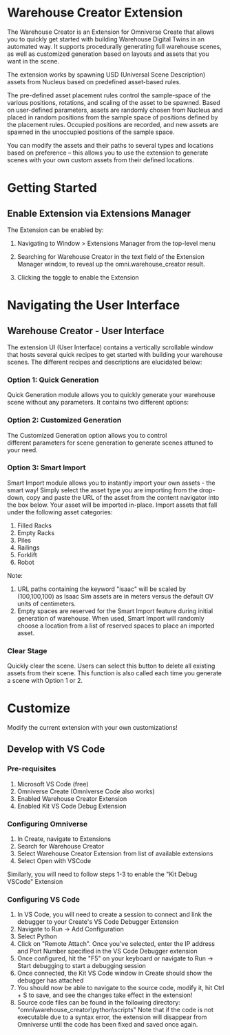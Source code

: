 # Warehouse Creator Extension
The Warehouse Creator is an Extension for Omniverse Create that allows you to quickly get started with building Warehouse Digital Twins in an automated way. It supports procedurally generating full warehouse scenes, as well as customized generation based on layouts and assets that you want in the scene.

The extension works by spawning USD (Universal Scene Description) assets from Nucleus based on predefined asset-based rules.

The pre-defined asset placement rules control the sample-space of the various positions, rotations, and scaling of the asset to be spawned. Based on user-defined parameters, assets are randomly chosen from Nucleus and placed in random positions from the sample space of positions defined by the placement rules. Occupied positions are recorded, and new assets are spawned in the unoccupied positions of the sample space.

You can modify the assets and their paths to several types and locations based on preference – this allows you to use the extension to generate scenes with your own custom assets from their defined locations.

# Getting Started

## Enable Extension via Extensions Manager
The Extension can be enabled by:

1. Navigating to Window > Extensions Manager from the top-level menu

2. Searching for Warehouse Creator in the text field of the Extension Manager window, to reveal up the omni.warehouse_creator result.

3. Clicking the toggle to enable the Extension

# Navigating the User Interface

## Warehouse Creator - User Interface

The extension UI (User Interface) contains a vertically scrollable window that hosts several quick recipes to get started with building your warehouse scenes. The different recipes and descriptions are elucidated below:

### Option 1: Quick Generation
Quick Generation module allows you to quickly generate your warehouse scene without any parameters. It contains two different options:

### Option 2: Customized Generation
The Customized Generation option allows you to control different parameters for scene generation to generate scenes attuned to your need.

### Option 3: Smart Import
Smart Import module allows you to instantly import your own assets - the smart way! Simply select the asset type you are importing from the drop-down, copy and paste the URL of the asset from the content navigator into the box below. Your asset will be imported in-place. Import assets that fall under the following asset categories:

1. Filled Racks
2. Empty Racks
3. Piles
4. Railings
5. Forklift
6. Robot

Note:
1. URL paths containing the keyword "isaac" will be scaled by (100,100,100) as Isaac Sim assets are in meters versus the default OV units of centimeters.
2. Empty spaces are reserved for the Smart Import feature during initial generation of warehouse. When used, Smart Import will randomly choose a location from a list of reserved spaces to place an imported asset.

### Clear Stage
Quickly clear the scene. Users can select this button to delete all existing assets from their scene. This function is also called each time you generate a scene with Option 1 or 2.

# Customize
Modify the current extension with your own customizations!

## Develop with VS Code
### Pre-requisites
1. Microsoft VS Code (free)
2. Omniverse Create (Omniverse Code also works)
3. Enabled Warehouse Creator Extension
4. Enabled Kit VS Code Debug Extension

### Configuring Omniverse
1. In Create, navigate to Extensions
2. Search for Warehouse Creator
3. Select Warehouse Creator Extension from list of available extensions
4. Select Open with VSCode

Similarly, you will need to follow steps 1-3 to enable the "Kit Debug VSCode" Extension

### Configuring VS Code
1. In VS Code, you will need to create a session to connect and link the debugger to your Create's VS Code Debugger Extension
2. Navigate to Run -> Add Configuration
3. Select Python
4. Click on "Remote Attach". Once you've selected, enter the IP address and Port Number specified in the VS Code Debugger extension
5. Once configured, hit the "F5" on your keyboard or navigate to Run -> Start debugging to start a debugging session
6. Once connected, the Kit VS Code window in Create should show the debugger has attached
7. You should now be able to navigate to the source code, modify it, hit Ctrl + S to save, and see the changes take effect in the extension!
8. Source code files can be found in the following directory: "omni\warehouse_creator\python\scripts\"
Note that if the code is not executable due to a syntax error, the extension will disappear from Omniverse until the code has been fixed and saved once again.

